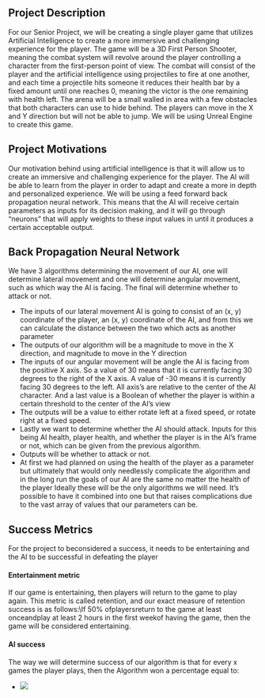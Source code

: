 
## Project Description
For our Senior Project, we will be creating a single player game that utilizes Artificial Intelligence to create a more immersive and challenging experience for the player. The game will be a 3D First Person Shooter, meaning the combat system will revolve around the player controlling a character from the first-person point of view. The combat will consist of the player and the artificial intelligence using projectiles to fire at one another, and each time a projectile hits someone it reduces their health bar by a fixed amount until one reaches 0, meaning the victor is the one remaining with health left. The arena will be a small walled in area with a few obstacles that both characters can use to hide behind. The players can move in the X and Y direction but will not be able to jump. We will be using Unreal Engine to create this game. 

## Project Motivations
Our motivation behind using artificial intelligence is that it will allow us to create an immersive and challenging experience for the player. The AI will be able to learn from the player in order to adapt and create a more in depth and personalized experience. We will be using a feed forward back propagation neural network. This means that the AI will receive certain parameters as inputs for its decision making, and it will go through “neurons” that will apply weights to these input values in until it produces a certain acceptable output.

## Back Propagation Neural Network
We have 3 algorithms determining the movement of our AI, one will determine lateral movement and one will determine angular movement, such as which way the AI is facing. The final will determine whether to attack or not.
* The inputs of our lateral movement AI is going to consist of an (x, y) coordinate of the player, an (x, y) coordinate of the AI, and from this we can calculate the distance between the two which acts as another parameter
* The outputs of our algorithm will be a magnitude to move in the X direction, and magnitude to move in the Y direction
* The inputs of our angular movement will be angle the AI is facing from the positive X axis. So a value of 30 means that it is currently facing 30 degrees to the right of the X axis. A value of -30 means it is currently facing 30 degrees to the left. All axis’s are relative to the center of the AI character. And a last value is a Boolean of whether the player is within a certain threshold to the center of the AI’s view
* The outputs will be a value to either rotate left at a fixed speed, or rotate right at a fixed speed.
* Lastly we want to determine whether the AI should attack. Inputs for this being AI health, player health, and whether the player is in the AI’s frame or not, which can be given from the previous algorithm. 
* Outputs will be whether to attack or not.
* At first we had planned on using the health of the player as a parameter but ultimately that would only needlessly complicate the algorithm and in the long run the goals of our AI are the same no matter the health of the player
Ideally these will be the only algorithms we will need. It’s possible to have it combined into one but that raises complications due to the vast array of values that our parameters can be.

## Success Metrics
For the project to beconsidered a success, it needs to be entertaining and the AI to be successful in defeating the player

#### Entertainment metric
If our game is entertaining, then players will return to the game to play again. This metric is called retention, and our exact measure of retention success is as follows:\If 50% ofplayersreturn to the game at least onceandplay at least 2 hours in the first weekof having the game, then the game will be considered entertaining.

#### AI success
The way we will determine success of our algorithm is that for every x games the player plays, then the Algorithm won a percentage equal to:
- <img src="https://latex.codecogs.com/gif.latex?O_t=\text { Onset event at time bin } t " /> 
